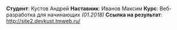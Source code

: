 **Студент**: Кустов Андрей
**Наставник**: Иванов Максим
**Курс**: Веб-разработка для начинающих *(01.2018)*
**Ссылка на результат**: http://site2.devkust.tmweb.ru/

